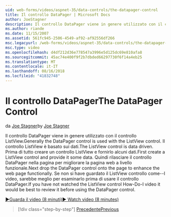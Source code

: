 ```yaml
---
uid: web-forms/videos/aspnet-35/data-controls/the-datapager-control
title: Il controllo DataPager | Microsoft Docs
author: JoeStagner
description: Il controllo DataPager viene in genere utilizzato con il controllo ListView. Il controllo ListView è basato sui dati. Prima di tutto creare un controllo ListView e fornirlo alcuni d...
ms.author: riande
ms.date: 11/15/2007
ms.assetid: 561fc945-2506-4549-af92-af92556df266
msc.legacyurl: /web-forms/videos/aspnet-35/data-controls/the-datapager-control
msc.type: video
ms.openlocfilehash: d4df212d36e778547a3996e5d125dc69e810afa8
ms.sourcegitcommit: 45ac74e400f9f2b7dbded66297730f6f14a4eb25
ms.translationtype: MT
ms.contentlocale: it-IT
ms.lasthandoff: 08/16/2018
ms.locfileid: "41832748"
---
```

<a name="the-datapager-control"></a><span data-ttu-id="345ba-105">Il controllo DataPager</span><span class="sxs-lookup"><span data-stu-id="345ba-105">The DataPager Control</span></span>
====================
<span data-ttu-id="345ba-106">da [Joe Stagner](https://github.com/JoeStagner)</span><span class="sxs-lookup"><span data-stu-id="345ba-106">by [Joe Stagner](https://github.com/JoeStagner)</span></span>

<span data-ttu-id="345ba-107">Il controllo DataPager viene in genere utilizzato con il controllo ListView.</span><span class="sxs-lookup"><span data-stu-id="345ba-107">Generally the DataPager control is used with the ListView control.</span></span> <span data-ttu-id="345ba-108">Il controllo ListView è basato sui dati.</span><span class="sxs-lookup"><span data-stu-id="345ba-108">The ListView control is data driven.</span></span> <span data-ttu-id="345ba-109">Prima di tutto creare un controllo ListView e fornirlo alcuni dati.</span><span class="sxs-lookup"><span data-stu-id="345ba-109">First create a ListView control and provide it some data.</span></span> <span data-ttu-id="345ba-110">Quindi rilasciare il controllo DataPager nella pagina per migliorare la pagina web a livello funzionale.</span><span class="sxs-lookup"><span data-stu-id="345ba-110">Next drop the DataPager control onto the page to enhance the web page functionally.</span></span> <span data-ttu-id="345ba-111">Se non si have guardato il ListView controllo come--I video, sarebbe meglio per esaminarlo prima di usare il controllo DataPager.</span><span class="sxs-lookup"><span data-stu-id="345ba-111">If you have not watched the ListView control How-Do-I video it would be best to review it before using the DataPager control.</span></span>

[<span data-ttu-id="345ba-112">&#9654;Guarda il video (8 minuti)</span><span class="sxs-lookup"><span data-stu-id="345ba-112">&#9654; Watch video (8 minutes)</span></span>](https://channel9.msdn.com/Blogs/ASP-NET-Site-Videos/the-datapager-control)

> [!div class="step-by-step"]
> [<span data-ttu-id="345ba-113">Precedente</span><span class="sxs-lookup"><span data-stu-id="345ba-113">Previous</span></span>](the-listview-control.md)
